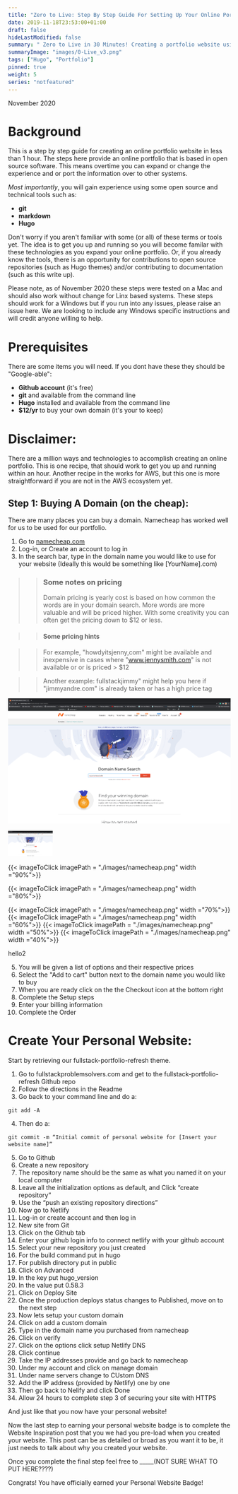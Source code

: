 ```yaml
---
title: "Zero to Live: Step By Step Guide For Setting Up Your Online Portfolio"
date: 2019-11-18T23:53:00+01:00
draft: false
hideLastModified: false
summary: " Zero to Live in 30 Minutes! Creating a portfolio website using your own domain and Hugo."
summaryImage: "images/0-Live_v3.png"
tags: ["Hugo", "Portfolio"]
pinned: true
weight: 5
series: "notfeatured"
---
```


November 2020

# Background

This is a step by step guide for creating an online portfolio website in less than 1 hour. The steps here provide an online portfolio that is based in open source software.  This means overtime you can expand or change the experience and or port the information over to other systems. 

*Most importantly*, you will gain experience using some open source and technical tools such as:

- **git** 
- **markdown**
- **Hugo** 

Don't worry if you aren't familiar with some (or all) of these terms or tools yet. The idea is to get you up and running so you will become familar with these technologies as you expand your online portfolio. Or, if you already know the tools, there is an opportunity for contributions to open source repositories (such as Hugo themes) and/or contributing to documentation (such as this write up).

 
Please note, as of November 2020 these steps were tested on a Mac and should also work without change for Linx based systems. These steps should work for a Windows but if you run into any issues, please raise an issue here. We are looking to include any Windows specific instructions and will credit anyone willing to help. 

# Prerequisites

There are some items you will need. If you dont have these they should be "Google-able":

- **Github account** (it's free)
- **git** and available from the command line
- **Hugo** installed and available from the command line
- **$12/yr** to buy your own domain (it's your to keep)

# Disclaimer:
There are a million ways and technologies to accomplish creating an online portfolio. This is one recipe, that should work to get you up and running within an hour. Another recipe in the works for AWS, but this one is more straightforward if you are not in the AWS ecosystem yet. 


## Step 1: Buying A Domain (on the cheap):

There are many places you can buy a domain. Namecheap has worked well for us to be used for our portfolio. 

1. Go to  [namecheap.com](https://www.namecheap.com/)
2. Log-in, or Create an account to log in
3. In the search bar, type in the domain name you would like to use for your website (Ideally this would be something like [YourName].com)


>>### Some notes on pricing
>> Domain pricing is yearly cost is based on how common the words are in your domain search. More words are more valuable and will be priced higher. With some creativity you can often get the pricing down to $12 or less.

>>#### Some pricing hints

>>For example, "howdyitsjenny,com" might be available and inexpensive in cases where  "www.jennysmith.com" is not available or or is priced > $12

>>Another example: fullstackjimmy" might help you here if  "jimmyandre.com" is already taken or has a high price tag
 



 ![namecheap](./images/namecheap.png)

<a href="./images/namecheap.png" data-lightbox="namecheap.png" data-title="My caption" maxWidth=50%><img src="./images/namecheap.png" alt="Showing Domain Name Search" style="width:20%"></a>



{{< imageToClick imagePath = "./images/namecheap.png"  width ="90%">}}


{{< imageToClick imagePath = "./images/namecheap.png"  width ="80%">}}

{{< imageToClick imagePath = "./images/namecheap.png"  width ="70%">}}
{{< imageToClick imagePath = "./images/namecheap.png"  width ="60%">}}
{{< imageToClick imagePath = "./images/namecheap.png"  width ="50%">}}
{{< imageToClick imagePath = "./images/namecheap.png"  width ="40%">}}




hello2

5. You will be given a list of options and their respective prices
6. Select the "Add to cart" button next to the domain name you would like to buy
7. When you are ready click on the the Checkout icon at the bottom right
8. Complete the Setup steps
9. Enter your billing information
10. Complete the Order

# Create Your Personal Website:

Start by retrieving our fullstack-portfolio-refresh theme.

1. Go to fullstackproblemsolvers.com and get to the fullstack-portfolio-refresh Github repo
2. Follow the directions in the Readme
3. Go back to your command line and do a:
```
git add -A
```
4. Then do a:
```
git commit -m “Initial commit of personal website for [Insert your website name]”
```
5. Go to Github
6. Create a new repository
7. The repository name should be the same as what you named it on your local computer
8. Leave all the initialization options as default, and Click “create repository”
9. Use the “push an existing repository directions”
10. Now go to Netlify
11. Log-in or create account and then log in
12. New site from Git
13. Click on the Github tab
14. Enter your github login info to connect netlify with your github account
15. Select your new repository you just created
16. For the build command put in hugo
17. For publish directory put in public
18. Click on Advanced
19. In the key put hugo_version
20. In the value put 0.58.3
21. Click on Deploy Site
22. Once the production deploys status changes to Published, move on to the next step
23. Now lets setup your custom domain
24. Click on add a custom domain
25. Type in the domain name you purchased from namecheap
26. Click on verify
27. Click on the options click setup Netlify DNS
28. Click continue
29. Take the IP addresses provide and go back to namecheap
30. Under my account  and click on manage domain
31. Under name servers change to CUstom DNS
32. Add the IP address (provided by Netlify) one by one
33. Then go back to Nelify and click Done
34. Allow 24 hours to complete step 3 of securing your site with  HTTPS

And just like that you now have your personal website!

Now the last step to earning your personal website badge is to complete the Website Inspiration post that you we had you pre-load when you created your website. This post can be as detailed or broad as you want it to be, it just needs to talk about why you created your website. 

Once you complete the final step feel free to _____(NOT SURE WHAT TO PUT HERE????)

Congrats! You have officially earned your Personal Website Badge!


